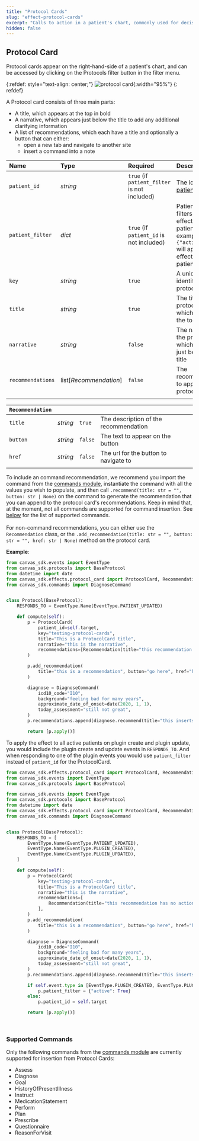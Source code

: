 ```yaml
---
title: "Protocol Cards"
slug: "effect-protocol-cards"
excerpt: "Calls to action in a patient's chart, commonly used for decision support intervention."
hidden: false
---
```


## Protocol Card

Protocol cards appear on the right-hand-side of a patient's chart, and can be accessed by clicking on the Protocols filter button in the filter menu.

{:refdef: style="text-align: center;"}
![protocol card](/assets/images/protocol-card.png){:width="95%"}
{: refdef}

A Protocol card consists of three main parts:

- A title, which appears at the top in bold
- A narrative, which appears just below the title to add any additional clarifying information
- A list of recommendations, which each have a title and optionally a button that can either:
  - open a new tab and navigate to another site
  - insert a command into a note

| Name              | Type                   | Required                                     | Description                                                                                                                                        |
| :---------------- | :--------------------- | :------------------------------------------- | :------------------------------------------------------------------------------------------------------------------------------------------------- |
| `patient_id`      | _string_               | `true` (if `patient_filter` is not included) | The id of the [patient](/sdk/data-patient/)                                                                                                        |
| `patient_filter`  | _dict_                 | `true` (if `patient_id` is not included)     | Patient queryset filters to apply the effect to multiple patients. For example, `{"active": True}` will apply to the effect to all active patients |
| `key`             | _string_               | `true`                                       | A unique identifier for the protocol card                                                                                                          |
| `title`           | _string_               | `true`                                       | The title for the protocol card, which appears at the top in bold                                                                                  |
| `narrative`       | _string_               | `false`                                      | The narrative for the protocol card, which appears just below the title                                                                            |
| `recommendations` | list[_Recommendation_] | `false`                                      | The recommendations to appear in the protocol card                                                                                                 |
|                   |                        |                                              |                                                                                                                                                    |

| `Recommendation` |          |         |                                       |
| :--------------- | :------- | :------ | :------------------------------------ |
| `title`          | _string_ | `true`  | The description of the recommendation |
| `button`         | _string_ | `false` | The text to appear on the button      |
| `href`           | _string_ | `false` | The url for the button to navigate to |
|                  |          |         |                                       |

To include an command recommendation, we recommend you import the command from the [commands module](/sdk/commands/), instantiate the command with all the values you wish to populate, and then call `.recommend(title: str = "", button: str | None)` on the command to generate the recommendation that you can append to the protocol card's recommendations. Keep in mind that, at the moment, not all commands are supported for command insertion. See [below](#supported-commands) for the list of supported commands.
</br>
</br>
For non-command recommendations, you can either use the `Recommendation` class, or the `.add_recommendation(title: str = "", button: str = "", href: str | None)` method on the protocol card.

**Example**:

```python
from canvas_sdk.events import EventType
from canvas_sdk.protocols import BaseProtocol
from datetime import date
from canvas_sdk.effects.protocol_card import ProtocolCard, Recommendation
from canvas_sdk.commands import DiagnoseCommand


class Protocol(BaseProtocol):
    RESPONDS_TO = EventType.Name(EventType.PATIENT_UPDATED)

    def compute(self):
        p = ProtocolCard(
            patient_id=self.target,
            key="testing-protocol-cards",
            title="This is a ProtocolCard title",
            narrative="this is the narrative",
            recommendations=[Recommendation(title="this recommendation has no action, just words!")]
        )

        p.add_recommendation(
            title="this is a recommendation", button="go here", href="https://canvasmedical.com/"
        )

        diagnose = DiagnoseCommand(
            icd10_code="I10",
            background="feeling bad for many years",
            approximate_date_of_onset=date(2020, 1, 1),
            today_assessment="still not great",
        )
        p.recommendations.append(diagnose.recommend(title="this inserts a diagnose command"))

        return [p.apply()]

```

To apply the effect to all active patients on plugin create and plugin update, you would include the plugin create and update events in `RESPONDS_TO`. And when responding to one of the plugin events you would use `patient_filter` instead of `patient_id` for the ProtocolCard.

```python
from canvas_sdk.effects.protocol_card import ProtocolCard, Recommendation
from canvas_sdk.events import EventType
from canvas_sdk.protocols import BaseProtocol

from canvas_sdk.events import EventType
from canvas_sdk.protocols import BaseProtocol
from datetime import date
from canvas_sdk.effects.protocol_card import ProtocolCard, Recommendation
from canvas_sdk.commands import DiagnoseCommand


class Protocol(BaseProtocol):
    RESPONDS_TO = [
        EventType.Name(EventType.PATIENT_UPDATED),
        EventType.Name(EventType.PLUGIN_CREATED),
        EventType.Name(EventType.PLUGIN_UPDATED),
    ]

    def compute(self):
        p = ProtocolCard(
            key="testing-protocol-cards",
            title="This is a ProtocolCard title",
            narrative="this is the narrative",
            recommendations=[
                Recommendation(title="this recommendation has no action, just words!")
            ],
        )
        p.add_recommendation(
            title="this is a recommendation", button="go here", href="https://canvasmedical.com/"
        )

        diagnose = DiagnoseCommand(
            icd10_code="I10",
            background="feeling bad for many years",
            approximate_date_of_onset=date(2020, 1, 1),
            today_assessment="still not great",
        )
        p.recommendations.append(diagnose.recommend(title="this inserts a diagnose command"))

        if self.event.type in [EventType.PLUGIN_CREATED, EventType.PLUGIN_UPDATED]:
            p.patient_filter = {"active": True}
        else:
            p.patient_id = self.target

        return [p.apply()]

```

<br/>

### Supported Commands

Only the following commands from the [commands module](/sdk/commands/) are currently supported for insertion from Protocol Cards:

- Assess
- Diagnose
- Goal
- HistoryOfPresentIllness
- Instruct
- MedicationStatement
- Perform
- Plan
- Prescribe
- Questionnaire
- ReasonForVisit

